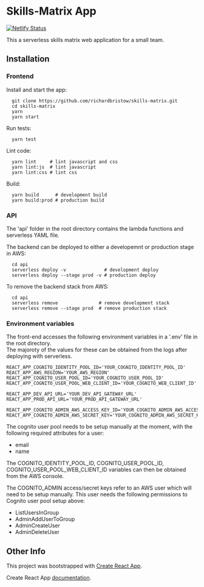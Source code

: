 # Skills-Matrix App

[![Netlify Status](https://api.netlify.com/api/v1/badges/e868eca4-0167-4e05-9539-05dcb0c97539/deploy-status)](https://app.netlify.com/sites/skills-matrix/deploys)

This a serverless skills matrix web application for a small team.

## Installation

### Frontend

Install and start the app:

```shell
  git clone https://github.com/richardbristow/skills-matrix.git
  cd skills-matrix
  yarn
  yarn start
```

Run tests:

```shell
  yarn test
```

Lint code:

```shell
  yarn lint     # lint javascript and css
  yarn lint:js  # lint javascript
  yarn lint:css # lint css
```

Build:

```shell
  yarn build      # development build
  yarn build:prod # production build
```

### API

The 'api' folder in the root directory contains the lambda functions and serverless YAML file.

The backend can be deployed to either a developemnt or production stage in AWS:

```shell
  cd api
  serverless deploy -v              # development deploy
  serverless deploy --stage prod -v # production deploy
```

To remove the backend stack from AWS:

```shell
  cd api
  serverless remove               # remove development stack
  serverless remove --stage prod  # remove production stack
```

### Environment variables

The front-end accesses the following environment variables in a '.env' file in the root directory.\
The majoroty of the values for these can be obtained from the logs after deploying with serverless.

```env
REACT_APP_COGNITO_IDENTITY_POOL_ID='YOUR_COGNITO_IDENTITY_POOL_ID'
REACT_APP_AWS_REGION='YOUR_AWS_REGION'
REACT_APP_COGNITO_USER_POOL_ID='YOUR_COGNITO_USER_POOL_ID'
REACT_APP_COGNITO_USER_POOL_WEB_CLIENT_ID='YOUR_COGNITO_WEB_CLIENT_ID'

REACT_APP_DEV_API_URL='YOUR_DEV_API_GATEWAY_URL'
REACT_APP_PROD_API_URL='YOUR_PROD_API_GATEWAY_URL'

REACT_APP_COGNITO_ADMIN_AWS_ACCESS_KEY_ID='YOUR_COGNITO_ADMIN_AWS_ACCESS_KEY_ID'
REACT_APP_COGNITO_ADMIN_AWS_SECRET_KEY='YOUR_COGNITO_ADMIN_AWS_SECRET_KEY'
```

The cognito user pool needs to be setup manually at the moment, with the following required attributes for a user:

* email
* name

The COGNITO_IDENTITY_POOL_ID, COGNITO_USER_POOL_ID, COGNITO_USER_POOL_WEB_CLIENT_ID variables can then be obtained from the AWS console.

The COGNITO_ADMIN access/secret keys refer to an AWS user which will need to be setup manually. This user needs the following permissions to Cognito user pool setup above:

* ListUsersInGroup
* AdminAddUserToGroup
* AdminCreateUser
* AdminDeleteUser

## Other Info

This project was bootstrapped with [Create React App](https://github.com/facebookincubator/create-react-app).

Create React App [documentation](https://create-react-app.dev/docs/getting-started).
